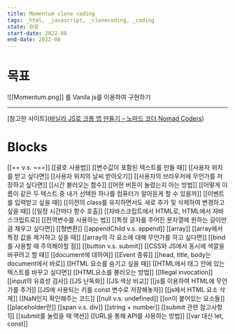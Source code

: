 ```yaml
---
title: Momentum clone coding
tags: _html, _javascript, _clonecoding, _coding
state: 완료
start-date: 2022-08
end-date: 2022-08
---
```


# 목표
![[Momentum.png]]
를 Vanila js를 이용하여 구현하기

---
[참고한 사이트]([바닐라 JS로 크롬 앱 만들기 – 노마드 코더 Nomad Coders](https://nomadcoders.co/javascript-for-beginners))


# Blocks
[[== v.s. ===]]
[[괄호 사용법]]
[[변수값이 포함된 텍스트를 만들 때]]
[[사용자 위치를 받고 싶다면]]
[[사용자 위치의 날씨 받아오기]]
[[사용자의 브라우저에 무언가를 저장하고 싶다면]]
[[시간 불러오는 함수]]
[[어떤 버튼이 눌렸는지 아는 방법]]
[[어떻게 이름이 같은 두 텍스트 중 내가 선택한 하나를 컴퓨터가 알아듣게 할 수 있을까]]
[[이벤트를 입력받고 싶을 때]]
[[이전의 class를 유지하면서도 새로 추가 및 삭제하여 변경하고 싶을 때]]
[[일정 시간마다 함수 호출]]
[[자바스크립트에서 HTML로, HTML에서 자바스크립트로]]
[[전역변수를 사용하는 법]]
[[특정 글자를 주어진 문자열에 원하는 길이만큼 채우고 싶다면]]
[[형변환]]
[[appendChild v.s. append]]
[[array]]
[[array에서 특정 값을 제거하고 싶을 때]]
[[array의 각 요소에 대해 무언가를 하고 싶다면]]
[[bind를 사용할 때 주의해야할 점]]
[[button v.s. submit]]
[[CSS와 JS에서 동시에 색깔을 바꾸려고 할 때]]
[[document에 대하여]]
[[Event 종류]]
[[head, title, body는 document에서 바로]]
[[HTML 요소를 숨기고 싶을 때]]
[[HTML에서 태그 안에 있는 텍스트를 바꾸고 싶다면]]
[[HTML요소를 불러오는 방법]]
[[Illegal invocation]]
[[input의 유효성 검사]]
[[JS 난독화]]
[[JS 색상 비교]]
[[js를 이용하여 HTML에 무언가를 추가]]
[[JS에 사용되는 키를 const 변수로 저장해놓자]]
[[js에서 HTML 요소 삭제]]
[[NaN인지 확인해주는 코드]]
[[null v.s. undefined]]
[[on이 붙어있는 요소들]]
[[placeholder란]]
[[span v.s. div]]
[[string + number]]
[[submit 관련 참고사항1]]
[[submit를 눌렀을 때 액션]]
[[URL을 통해 API를 사용하는 방법]]
[[var 대신 let, const]]
